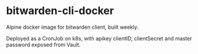 # bitwarden-cli-docker

Alpine docker image for bitwarden client, built weekly.

Deployed as a CronJob on k8s, with apikey clientID, clientSecret and master password exposed from Vault.

